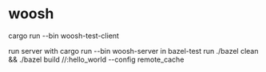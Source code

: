# woosh

cargo run --bin woosh-test-client

run server with cargo run --bin woosh-server
in bazel-test run ./bazel clean && ./bazel build //:hello_world --config remote_cache
